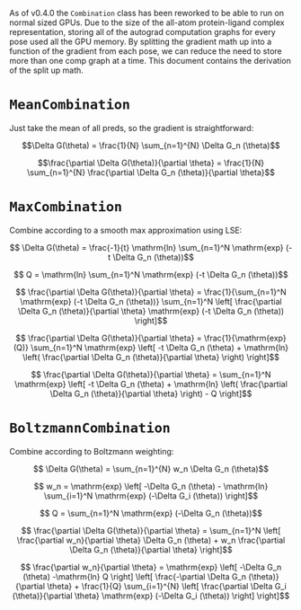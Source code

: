 As of v0.4.0 the `Combination` class has been reworked to be able to run on normal sized
GPUs. Due to the size of the all-atom protein-ligand complex representation, storing all
of the autograd computation graphs for every pose used all the GPU memory. By splitting
the gradient math up into a function of the gradient from each pose, we can reduce the
need to store more than one comp graph at a time. This document contains the derivation
of the split up math.

# `MeanCombination`
Just take the mean of all preds, so the gradient is straightforward:
```math
\Delta G(\theta) = \frac{1}{N} \sum_{n=1}^{N} \Delta G_n (\theta)
```
```math
\frac{\partial \Delta G(\theta)}{\partial \theta} = \frac{1}{N} \sum_{n=1}^{N} \frac{\partial \Delta G_n (\theta)}{\partial \theta}
```

# `MaxCombination`
Combine according to a smooth max approximation using LSE:
```math
    \Delta G(\theta) = \frac{-1}{t} \mathrm{ln} \sum_{n=1}^N \mathrm{exp} (-t \Delta G_n (\theta))
```

```math
    Q = \mathrm{ln} \sum_{n=1}^N \mathrm{exp} (-t \Delta G_n (\theta))
```

```math
    \frac{\partial \Delta G(\theta)}{\partial \theta} = \frac{1}{\sum_{n=1}^N \mathrm{exp} (-t \Delta G_n (\theta))} \sum_{n=1}^N \left[ \frac{\partial \Delta G_n (\theta)}{\partial \theta} \mathrm{exp} (-t \Delta G_n (\theta)) \right]
```

```math
        \frac{\partial \Delta G(\theta)}{\partial \theta} = \frac{1}{\mathrm{exp}(Q)} \sum_{n=1}^N \mathrm{exp} \left[ -t \Delta G_n (\theta) + \mathrm{ln} \left( \frac{\partial \Delta G_n (\theta)}{\partial \theta} \right) \right]
```

```math
        \frac{\partial \Delta G(\theta)}{\partial \theta} = \sum_{n=1}^N \mathrm{exp} \left[ -t \Delta G_n (\theta) + \mathrm{ln} \left( \frac{\partial \Delta G_n (\theta)}{\partial \theta} \right) - Q \right]
```

# `BoltzmannCombination`
Combine according to Boltzmann weighting:
```math
    \Delta G(\theta) = \sum_{n=1}^{N} w_n \Delta G_n (\theta)
```

```math
    w_n = \mathrm{exp} \left[ -\Delta G_n (\theta) - \mathrm{ln} \sum_{i=1}^N \mathrm{exp} (-\Delta G_i (\theta)) \right]
```

```math
    Q = \sum_{n=1}^N \mathrm{exp} (-\Delta G_n (\theta))
```

```math
    \frac{\partial \Delta G(\theta)}{\partial \theta} = \sum_{n=1}^N \left[ \frac{\partial w_n}{\partial \theta} \Delta G_n (\theta) + w_n \frac{\partial \Delta G_n (\theta)}{\partial \theta} \right]
```

```math
    \frac{\partial w_n}{\partial \theta} = \mathrm{exp} \left[ -\Delta G_n (\theta) -\mathrm{ln} Q \right] \left[ \frac{-\partial \Delta G_n (\theta)}{\partial \theta} + \frac{1}{Q} \sum_{i=1}^{N} \left[ \frac{\partial \Delta G_i (\theta)}{\partial \theta} \mathrm{exp} (-\Delta G_i (\theta)) \right] \right]
```
